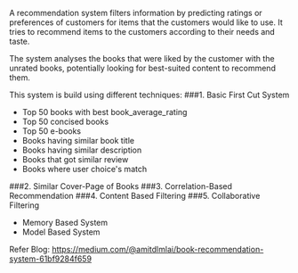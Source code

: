 A recommendation system filters information by predicting ratings or preferences of customers for items that the customers would like to use. It tries to recommend items to the customers according to their needs and taste.


The system analyses the books that were liked by the customer with the unrated books, potentially looking for best-suited content to recommend them.

This system is build using different techniques:
###1. Basic First Cut System
   * Top 50 books with best book_average_rating
   * Top 50 concised books
   * Top 50 e-books
   * Books having similar book title
   * Books having similar description
   * Books that got similar review
   * Books where user choice's match

###2. Similar Cover-Page of Books
###3. Correlation-Based Recommendation
###4. Content Based Filtering
###5. Collaborative Filtering
   * Memory Based System
   * Model Based System

Refer Blog: https://medium.com/@amitdlmlai/book-recommendation-system-61bf9284f659